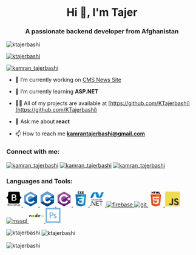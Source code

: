 <h1 align="center">Hi 👋, I'm Tajer</h1>
<h3 align="center">A passionate backend developer from Afghanistan</h3>

<p align="left"> <img src="https://komarev.com/ghpvc/?username=ktajerbashi&label=Profile%20views&color=0e75b6&style=flat" alt="ktajerbashi" /> </p>

<p align="left"> <a href="https://github.com/ryo-ma/github-profile-trophy"><img src="https://github-profile-trophy.vercel.app/?username=ktajerbashi" alt="ktajerbashi" /></a> </p>

<p align="left"> <a href="https://twitter.com/kamran_tajerbashi" target="blank"><img src="https://img.shields.io/twitter/follow/kamran_tajerbashi?logo=twitter&style=for-the-badge" alt="kamran_tajerbashi" /></a> </p>

- 🔭 I’m currently working on [CMS News Site](https://github.com/KTajerbashi/ASP.NET-MVC-CMS.git)

- 🌱 I’m currently learning **ASP.NET**

- 👨‍💻 All of my projects are available at [https://github.com/KTajerbashi](https://github.com/KTajerbashi)

- 💬 Ask me about **react**

- 📫 How to reach me **kamrantajerbashi@gmail.com**

<h3 align="left">Connect with me:</h3>
<p align="left">
<a href="https://twitter.com/kamran_tajerbashi" target="blank"><img align="center" src="https://raw.githubusercontent.com/rahuldkjain/github-profile-readme-generator/master/src/images/icons/Social/twitter.svg" alt="kamran_tajerbashi" height="30" width="40" /></a>
<a href="https://linkedin.com/in/kamran_tajerbashi" target="blank"><img align="center" src="https://raw.githubusercontent.com/rahuldkjain/github-profile-readme-generator/master/src/images/icons/Social/linked-in-alt.svg" alt="kamran_tajerbashi" height="30" width="40" /></a>
<a href="https://instagram.com/kamran_tajerbashi" target="blank"><img align="center" src="https://raw.githubusercontent.com/rahuldkjain/github-profile-readme-generator/master/src/images/icons/Social/instagram.svg" alt="kamran_tajerbashi" height="30" width="40" /></a>
</p>

<h3 align="left">Languages and Tools:</h3>
<p align="left"> <a href="https://getbootstrap.com" target="_blank" rel="noreferrer"> <img src="https://raw.githubusercontent.com/devicons/devicon/master/icons/bootstrap/bootstrap-plain-wordmark.svg" alt="bootstrap" width="40" height="40"/> </a> <a href="https://www.cprogramming.com/" target="_blank" rel="noreferrer"> <img src="https://raw.githubusercontent.com/devicons/devicon/master/icons/c/c-original.svg" alt="c" width="40" height="40"/> </a> <a href="https://www.w3schools.com/cpp/" target="_blank" rel="noreferrer"> <img src="https://raw.githubusercontent.com/devicons/devicon/master/icons/cplusplus/cplusplus-original.svg" alt="cplusplus" width="40" height="40"/> </a> <a href="https://www.w3schools.com/cs/" target="_blank" rel="noreferrer"> <img src="https://raw.githubusercontent.com/devicons/devicon/master/icons/csharp/csharp-original.svg" alt="csharp" width="40" height="40"/> </a> <a href="https://www.w3schools.com/css/" target="_blank" rel="noreferrer"> <img src="https://raw.githubusercontent.com/devicons/devicon/master/icons/css3/css3-original-wordmark.svg" alt="css3" width="40" height="40"/> </a> <a href="https://dotnet.microsoft.com/" target="_blank" rel="noreferrer"> <img src="https://raw.githubusercontent.com/devicons/devicon/master/icons/dot-net/dot-net-original-wordmark.svg" alt="dotnet" width="40" height="40"/> </a> <a href="https://firebase.google.com/" target="_blank" rel="noreferrer"> <img src="https://www.vectorlogo.zone/logos/firebase/firebase-icon.svg" alt="firebase" width="40" height="40"/> </a> <a href="https://git-scm.com/" target="_blank" rel="noreferrer"> <img src="https://www.vectorlogo.zone/logos/git-scm/git-scm-icon.svg" alt="git" width="40" height="40"/> </a> <a href="https://www.w3.org/html/" target="_blank" rel="noreferrer"> <img src="https://raw.githubusercontent.com/devicons/devicon/master/icons/html5/html5-original-wordmark.svg" alt="html5" width="40" height="40"/> </a> <a href="https://developer.mozilla.org/en-US/docs/Web/JavaScript" target="_blank" rel="noreferrer"> <img src="https://raw.githubusercontent.com/devicons/devicon/master/icons/javascript/javascript-original.svg" alt="javascript" width="40" height="40"/> </a> <a href="https://www.microsoft.com/en-us/sql-server" target="_blank" rel="noreferrer"> <img src="https://www.svgrepo.com/show/303229/microsoft-sql-server-logo.svg" alt="mssql" width="40" height="40"/> </a> <a href="https://nodejs.org" target="_blank" rel="noreferrer"> <img src="https://raw.githubusercontent.com/devicons/devicon/master/icons/nodejs/nodejs-original-wordmark.svg" alt="nodejs" width="40" height="40"/> </a> <a href="https://www.photoshop.com/en" target="_blank" rel="noreferrer"> <img src="https://raw.githubusercontent.com/devicons/devicon/master/icons/photoshop/photoshop-line.svg" alt="photoshop" width="40" height="40"/> </a> </p>

<p><img align="left" src="https://github-readme-stats.vercel.app/api/top-langs?username=ktajerbashi&show_icons=true&locale=en&layout=compact" alt="ktajerbashi" /></p>

<p>&nbsp;<img align="center" src="https://github-readme-stats.vercel.app/api?username=ktajerbashi&show_icons=true&locale=en" alt="ktajerbashi" /></p>

<p><img align="center" src="https://github-readme-streak-stats.herokuapp.com/?user=ktajerbashi&" alt="ktajerbashi" /></p>

